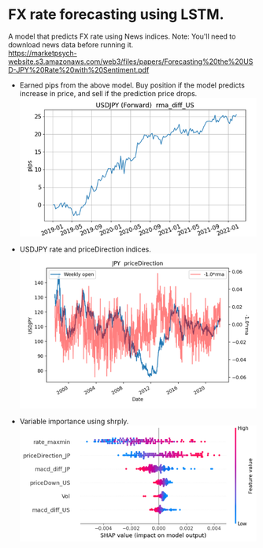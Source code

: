 # FX rate forecasting using LSTM.
A model that predicts FX rate using News indices.  Note: You'll need to download news data before running it.  
https://marketpsych-website.s3.amazonaws.com/web3/files/papers/Forecasting%20the%20USD-JPY%20Rate%20with%20Sentiment.pdf

* Earned pips from the above model.  Buy position if the model predicts increase in price, and sell if the prediction price drops.
![image1](https://github.com/knkasa/lstm_forecast/blob/main/performance_test.png)

- USDJPY rate and priceDirection indices.
![image2](https://github.com/knkasa/LSTM_forecast/blob/main/USDJPY%20priceDirection(JPY).png)

- Variable importance using shrply.
![image3](https://github.com/knkasa/LSTM_forecast/blob/main/Variable%20importance2.png)
